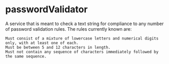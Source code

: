 # passwordValidator
A service that is meant to check a text string for compliance to any number of password validation rules. The rules currently known are:

	Must consist of a mixture of lowercase letters and numerical digits only, with at least one of each.
	Must be between 5 and 12 characters in length.
	Must not contain any sequence of characters immediately followed by the same sequence.
